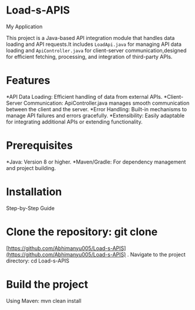 # Load-s-APIS
My Application

This project is a Java-based API integration module that handles data loading and API requests.It includes `LoadApi.java` for managing API data loading and `ApiController.java` for client-server communication,designed for efficient fetching, processing, and integration of third-party APIs.

# Features
*API Data Loading: Efficient handling of data from external APIs.
*Client-Server Communication: ApiController.java manages smooth communication between the client and the server.
*Error Handling: Built-in mechanisms to manage API failures and errors gracefully.
*Extensibility: Easily adaptable for integrating additional APIs or extending functionality.
 
# Prerequisites
*Java: Version 8 or higher.
*Maven/Gradle: For dependency management and project building.

# Installation
Step-by-Step Guide

# Clone the repository: git clone 
[https://github.com/Abhimanyu005/Load-s-APIS](https://github.com/Abhimanyu005/Load-s-APIS) .
Navigate to the project directory: cd Load-s-APIS
# Build the project
 Using Maven: mvn clean install

